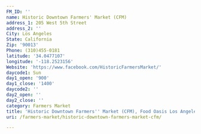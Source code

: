 ```yaml
---
FM_ID: ''
name: Historic Downtown Farmers' Market (CFM)
address_1: 205 West 5th Street
address_2: ''
City: Los Angeles
State: California
Zip: '90013'
Phone: (310)455-0181
latitude: '34.0477107'
longitude: '-118.2523156'
Website: 'https://www.facebook.com/HistoricFarmersMarket/'
daycode1: Sun
day1_open: '900'
day1_close: '1400'
daycode2: ''
day2_open: ''
day2_close: ''
category: Farmers Market
title: 'Historic Downtown Farmers'' Market (CFM), Food Oasis Los Angeles'
uri: /farmers-market/historic-downtown-farmers-market-cfm/

---
```

